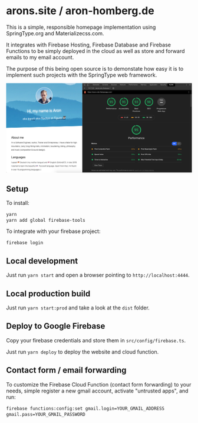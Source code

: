 # arons.site / aron-homberg.de

This is a simple, responsible homepage implementation using SpringType.org and Materializecss.com.

It integrates with Firebase Hosting, Firebase Database and Firebase Functions to be simply deployed
in the cloud as well as store and forward emails to my email account.

The purpose of this being open source is to demonstate how easy it is to implement such projects
with the SpringType web framework.

<img src="audit.png" width="600" />

## Setup

To install:

```
yarn
yarn add global firebase-tools
```

To integrate with your firebase project:

```
firebase login
```

## Local development

Just run `yarn start` and open a browser pointing to `http://localhost:4444`.

## Local production build

Just run `yarn start:prod` and take a look at the `dist` folder.

## Deploy to Google Firebase

Copy your firebase credentials and store them in `src/config/firebase.ts`.

Just run `yarn deploy` to deploy the website and cloud function.

## Contact form / email forwarding

To customize the Firebase Cloud Function (contact form forwarding) to your needs, simple register a
new gmail account, activate "untrusted apps", and run:

```
firebase functions:config:set gmail.login=YOUR_GMAIL_ADDRESS gmail.pass=YOUR_GMAIL_PASSWORD
```

